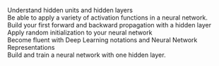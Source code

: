 Understand hidden units and hidden layers      
Be able to apply a variety of activation functions in a neural network.    
Build your first forward and backward propagation with a hidden layer    
Apply random initialization to your neural network   
Become fluent with Deep Learning notations and Neural Network Representations    
Build and train a neural network with one hidden layer.  

